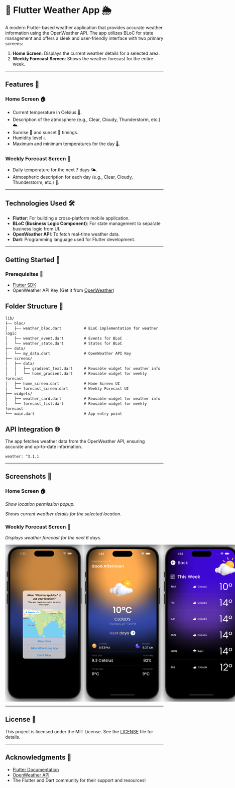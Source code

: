 # 🚀 Flutter Weather App 🌦️

A modern Flutter-based weather application that provides accurate weather information using the OpenWeather API. The app utilizes BLoC for state management and offers a sleek and user-friendly interface with two primary screens:

1. **Home Screen**: Displays the current weather details for a selected area.
2. **Weekly Forecast Screen**: Shows the weather forecast for the entire week.

---

## Features 🌟

### Home Screen 🏠
- Current temperature in Celsius 🌡️.
- Description of the atmosphere (e.g., Clear, Cloudy, Thunderstorm, etc.) ☁️.
- Sunrise 🌅 and sunset 🌇 timings.
- Humidity level 💧.
- Maximum and minimum temperatures for the day 🌡️.

### Weekly Forecast Screen 📅
- Daily temperature for the next 7 days 🌤️.
- Atmospheric description for each day (e.g., Clear, Cloudy, Thunderstorm, etc.) 🌈.

---

## Technologies Used 🛠️

- **Flutter**: For building a cross-platform mobile application.
- **BLoC (Business Logic Component)**: For state management to separate business logic from UI.
- **OpenWeather API**: To fetch real-time weather data.
- **Dart**: Programming language used for Flutter development.

---

## Getting Started 🚀

### Prerequisites 🔑
- [Flutter SDK](https://flutter.dev/docs/get-started/install)
- OpenWeather API Key (Get it from [OpenWeather](https://openweathermap.org/api))

## Folder Structure 📂

```plaintext
lib/
├── bloc/
│   ├── weather_bloc.dart          # BLoC implementation for weather logic
│   ├── weather_event.dart         # Events for BLoC
│   └── weather_state.dart         # States for BLoC
├── data/
│   └── my_data.dart               # OpenWeather API Key
├── screens/
│   ├── data/
│   │   ├── gradient_text.dart     # Reusable widget for weather info
│   │   └── home_gradient.dart     # Reusable widget for weekly forecast
│   ├── home_screen.dart           # Home Screen UI
│   └── forecast_screen.dart       # Weekly Forecast UI
├── widgets/
│   ├── weather_card.dart          # Reusable widget for weather info
│   └── forecast_list.dart         # Reusable widget for weekly forecast
└── main.dart                      # App entry point
```


## API Integration 🌐

The app fetches weather data from the OpenWeather API, ensuring accurate and up-to-date information.

```plaintext
weather: ^3.1.1
```

---

## Screenshots 📸

### Home Screen 🏠
*Show location permission popup.*

*Shows current weather details for the selected location.*


### Weekly Forecast Screen 📅
*Displays weather forecast for the next 6 days.*

<div style="display: flex; justify-content: space-between;">
  <img src="https://github.com/kamal66/flutter_weather_app/blob/main/screenshots/ss1.png?raw=true" width="250" height="auto" alt="Screenshot 1"/>
  <img src="https://github.com/kamal66/flutter_weather_app/blob/main/screenshots/ss2.png?raw=true" width="250" height="auto" alt="Screenshot 2"/>
  <img src="https://github.com/kamal66/flutter_weather_app/blob/main/screenshots/ss3.png?raw=true" width="250" height="auto" alt="Screenshot 3"/>
</div>

---

## License 📜

This project is licensed under the MIT License. See the [LICENSE](LICENSE) file for details.

---

## Acknowledgments 🙏

- [Flutter Documentation](https://flutter.dev/docs)
- [OpenWeather API](https://openweathermap.org/api)
- The Flutter and Dart community for their support and resources!


